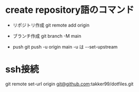 # create repository語のコマンド
- リポジトリ作成
    git remote add origin   
- ブランチ作成
git branch -M main

- push
  git push -u origin main
    -u は --set-upstream

# ssh接続
git remote set-url origin git@github.com:takker99/dotfiles.git

